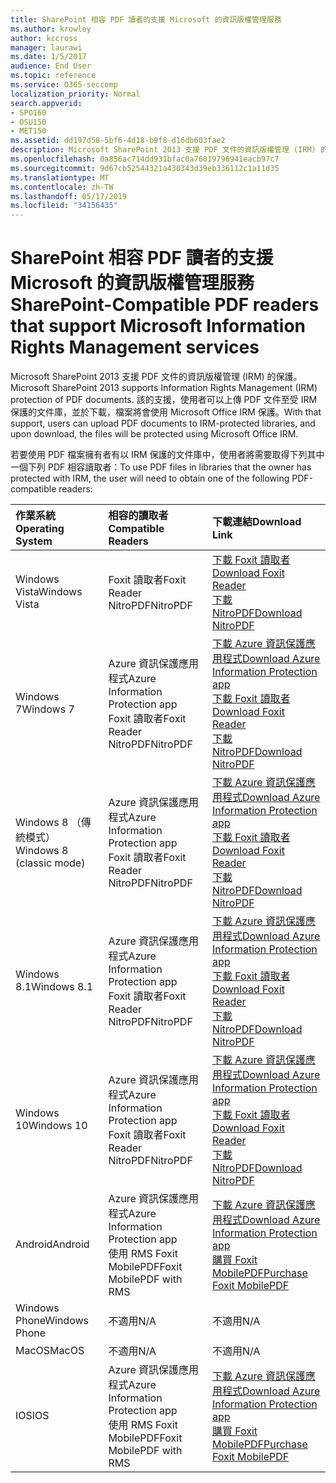 ```yaml
---
title: SharePoint 相容 PDF 讀者的支援 Microsoft 的資訊版權管理服務
ms.author: krowley
author: kccross
manager: laurawi
ms.date: 1/5/2017
audience: End User
ms.topic: reference
ms.service: O365-seccomp
localization_priority: Normal
search.appverid:
- SPO160
- OSU150
- MET150
ms.assetid: dd197d58-5bf6-4d18-b9f8-d16db603fae2
description: Microsoft SharePoint 2013 支援 PDF 文件的資訊版權管理 (IRM) 的保護。 該的支援，使用者可以上傳 PDF 文件至受 IRM 保護的文件庫，並於下載，檔案將會使用 Microsoft Office IRM 保護。
ms.openlocfilehash: 0a856ac714dd931bfac0a76019796941eacb97c7
ms.sourcegitcommit: 9d67cb52544321a430343d39eb336112c1a11d35
ms.translationtype: MT
ms.contentlocale: zh-TW
ms.lasthandoff: 05/17/2019
ms.locfileid: "34156435"
---
```

# <a name="sharepoint-compatible-pdf-readers-that-support-microsoft-information-rights-management-services"></a><span data-ttu-id="3788a-104">SharePoint 相容 PDF 讀者的支援 Microsoft 的資訊版權管理服務</span><span class="sxs-lookup"><span data-stu-id="3788a-104">SharePoint-Compatible PDF readers that support Microsoft Information Rights Management services</span></span>

<span data-ttu-id="3788a-105">Microsoft SharePoint 2013 支援 PDF 文件的資訊版權管理 (IRM) 的保護。</span><span class="sxs-lookup"><span data-stu-id="3788a-105">Microsoft SharePoint 2013 supports Information Rights Management (IRM) protection of PDF documents.</span></span> <span data-ttu-id="3788a-106">該的支援，使用者可以上傳 PDF 文件至受 IRM 保護的文件庫，並於下載，檔案將會使用 Microsoft Office IRM 保護。</span><span class="sxs-lookup"><span data-stu-id="3788a-106">With that support, users can upload PDF documents to IRM-protected libraries, and upon download, the files will be protected using Microsoft Office IRM.</span></span>
  
<span data-ttu-id="3788a-107">若要使用 PDF 檔案擁有者有以 IRM 保護的文件庫中，使用者將需要取得下列其中一個下列 PDF 相容讀取者：</span><span class="sxs-lookup"><span data-stu-id="3788a-107">To use PDF files in libraries that the owner has protected with IRM, the user will need to obtain one of the following PDF-compatible readers:</span></span>
  
|<span data-ttu-id="3788a-108">**作業系統**</span><span class="sxs-lookup"><span data-stu-id="3788a-108">**Operating System**</span></span>|<span data-ttu-id="3788a-109">**相容的讀取者**</span><span class="sxs-lookup"><span data-stu-id="3788a-109">**Compatible Readers**</span></span>|<span data-ttu-id="3788a-110">**下載連結**</span><span class="sxs-lookup"><span data-stu-id="3788a-110">**Download Link**</span></span>|
|:-----|:-----|:-----|
|<span data-ttu-id="3788a-111">Windows Vista</span><span class="sxs-lookup"><span data-stu-id="3788a-111">Windows Vista</span></span>  <br/> |<span data-ttu-id="3788a-112">Foxit 讀取者</span><span class="sxs-lookup"><span data-stu-id="3788a-112">Foxit Reader</span></span>  <br/> <span data-ttu-id="3788a-113">NitroPDF</span><span class="sxs-lookup"><span data-stu-id="3788a-113">NitroPDF</span></span>  <br/> |[<span data-ttu-id="3788a-114">下載 Foxit 讀取者</span><span class="sxs-lookup"><span data-stu-id="3788a-114">Download Foxit Reader</span></span>](https://go.microsoft.com/fwlink/?linkid=253210) <br/> [<span data-ttu-id="3788a-115">下載 NitroPDF</span><span class="sxs-lookup"><span data-stu-id="3788a-115">Download NitroPDF</span></span>](https://www.gonitro.com/pdf-reader) <br/> |
|<span data-ttu-id="3788a-116">Windows 7</span><span class="sxs-lookup"><span data-stu-id="3788a-116">Windows 7</span></span>  <br/> |<span data-ttu-id="3788a-117">Azure 資訊保護應用程式</span><span class="sxs-lookup"><span data-stu-id="3788a-117">Azure Information Protection app</span></span>  <br/> <span data-ttu-id="3788a-118">Foxit 讀取者</span><span class="sxs-lookup"><span data-stu-id="3788a-118">Foxit Reader</span></span>  <br/> <span data-ttu-id="3788a-119">NitroPDF</span><span class="sxs-lookup"><span data-stu-id="3788a-119">NitroPDF</span></span>  <br/> |[<span data-ttu-id="3788a-120">下載 Azure 資訊保護應用程式</span><span class="sxs-lookup"><span data-stu-id="3788a-120">Download Azure Information Protection app</span></span>](https://go.microsoft.com/fwlink/?linkid=837797) <br/> [<span data-ttu-id="3788a-121">下載 Foxit 讀取者</span><span class="sxs-lookup"><span data-stu-id="3788a-121">Download Foxit Reader</span></span>](https://go.microsoft.com/fwlink/?linkid=253210) <br/> [<span data-ttu-id="3788a-122">下載 NitroPDF</span><span class="sxs-lookup"><span data-stu-id="3788a-122">Download NitroPDF</span></span>](https://www.gonitro.com/pdf-reader) <br/> |
|<span data-ttu-id="3788a-123">Windows 8 （傳統模式）</span><span class="sxs-lookup"><span data-stu-id="3788a-123">Windows 8 (classic mode)</span></span>  <br/> |<span data-ttu-id="3788a-124">Azure 資訊保護應用程式</span><span class="sxs-lookup"><span data-stu-id="3788a-124">Azure Information Protection app</span></span>  <br/> <span data-ttu-id="3788a-125">Foxit 讀取者</span><span class="sxs-lookup"><span data-stu-id="3788a-125">Foxit Reader</span></span>  <br/> <span data-ttu-id="3788a-126">NitroPDF</span><span class="sxs-lookup"><span data-stu-id="3788a-126">NitroPDF</span></span>  <br/> |[<span data-ttu-id="3788a-127">下載 Azure 資訊保護應用程式</span><span class="sxs-lookup"><span data-stu-id="3788a-127">Download Azure Information Protection app</span></span>](https://go.microsoft.com/fwlink/?linkid=837797) <br/> [<span data-ttu-id="3788a-128">下載 Foxit 讀取者</span><span class="sxs-lookup"><span data-stu-id="3788a-128">Download Foxit Reader</span></span>](https://go.microsoft.com/fwlink/?linkid=253210) <br/> [<span data-ttu-id="3788a-129">下載 NitroPDF</span><span class="sxs-lookup"><span data-stu-id="3788a-129">Download NitroPDF</span></span>](https://www.gonitro.com/pdf-reader) <br/> |
|<span data-ttu-id="3788a-130">Windows 8.1</span><span class="sxs-lookup"><span data-stu-id="3788a-130">Windows 8.1</span></span>  <br/> |<span data-ttu-id="3788a-131">Azure 資訊保護應用程式</span><span class="sxs-lookup"><span data-stu-id="3788a-131">Azure Information Protection app</span></span>  <br/> <span data-ttu-id="3788a-132">Foxit 讀取者</span><span class="sxs-lookup"><span data-stu-id="3788a-132">Foxit Reader</span></span>  <br/> <span data-ttu-id="3788a-133">NitroPDF</span><span class="sxs-lookup"><span data-stu-id="3788a-133">NitroPDF</span></span>  <br/> |[<span data-ttu-id="3788a-134">下載 Azure 資訊保護應用程式</span><span class="sxs-lookup"><span data-stu-id="3788a-134">Download Azure Information Protection app</span></span>](https://go.microsoft.com/fwlink/?linkid=837797) <br/> [<span data-ttu-id="3788a-135">下載 Foxit 讀取者</span><span class="sxs-lookup"><span data-stu-id="3788a-135">Download Foxit Reader</span></span>](https://go.microsoft.com/fwlink/?linkid=253210) <br/> [<span data-ttu-id="3788a-136">下載 NitroPDF</span><span class="sxs-lookup"><span data-stu-id="3788a-136">Download NitroPDF</span></span>](https://www.gonitro.com/pdf-reader) <br/> |
|<span data-ttu-id="3788a-137">Windows 10</span><span class="sxs-lookup"><span data-stu-id="3788a-137">Windows 10</span></span>  <br/> |<span data-ttu-id="3788a-138">Azure 資訊保護應用程式</span><span class="sxs-lookup"><span data-stu-id="3788a-138">Azure Information Protection app</span></span>  <br/> <span data-ttu-id="3788a-139">Foxit 讀取者</span><span class="sxs-lookup"><span data-stu-id="3788a-139">Foxit Reader</span></span>  <br/> <span data-ttu-id="3788a-140">NitroPDF</span><span class="sxs-lookup"><span data-stu-id="3788a-140">NitroPDF</span></span>  <br/> |[<span data-ttu-id="3788a-141">下載 Azure 資訊保護應用程式</span><span class="sxs-lookup"><span data-stu-id="3788a-141">Download Azure Information Protection app</span></span>](https://go.microsoft.com/fwlink/?linkid=837797) <br/> [<span data-ttu-id="3788a-142">下載 Foxit 讀取者</span><span class="sxs-lookup"><span data-stu-id="3788a-142">Download Foxit Reader</span></span>](https://go.microsoft.com/fwlink/?linkid=253210) <br/> [<span data-ttu-id="3788a-143">下載 NitroPDF</span><span class="sxs-lookup"><span data-stu-id="3788a-143">Download NitroPDF</span></span>](https://www.gonitro.com/pdf-reader) <br/> |
|<span data-ttu-id="3788a-144">Android</span><span class="sxs-lookup"><span data-stu-id="3788a-144">Android</span></span>  <br/> |<span data-ttu-id="3788a-145">Azure 資訊保護應用程式</span><span class="sxs-lookup"><span data-stu-id="3788a-145">Azure Information Protection app</span></span>  <br/> <span data-ttu-id="3788a-146">使用 RMS Foxit MobilePDF</span><span class="sxs-lookup"><span data-stu-id="3788a-146">Foxit MobilePDF with RMS</span></span>  <br/> |[<span data-ttu-id="3788a-147">下載 Azure 資訊保護應用程式</span><span class="sxs-lookup"><span data-stu-id="3788a-147">Download Azure Information Protection app</span></span>](https://go.microsoft.com/fwlink/?linkid=836827) <br/> [<span data-ttu-id="3788a-148">購買 Foxit MobilePDF</span><span class="sxs-lookup"><span data-stu-id="3788a-148">Purchase Foxit MobilePDF</span></span>](https://play.google.com/store/apps/details?id=com.foxit.mobile.pdf.rms) <br/> |
|<span data-ttu-id="3788a-149">Windows Phone</span><span class="sxs-lookup"><span data-stu-id="3788a-149">Windows Phone</span></span>  <br/> |<span data-ttu-id="3788a-150">不適用</span><span class="sxs-lookup"><span data-stu-id="3788a-150">N/A</span></span>  <br/> |<span data-ttu-id="3788a-151">不適用</span><span class="sxs-lookup"><span data-stu-id="3788a-151">N/A</span></span>  <br/> |
|<span data-ttu-id="3788a-152">MacOS</span><span class="sxs-lookup"><span data-stu-id="3788a-152">MacOS</span></span>  <br/> |<span data-ttu-id="3788a-153">不適用</span><span class="sxs-lookup"><span data-stu-id="3788a-153">N/A</span></span>  <br/> |<span data-ttu-id="3788a-154">不適用</span><span class="sxs-lookup"><span data-stu-id="3788a-154">N/A</span></span>  <br/> |
|<span data-ttu-id="3788a-155">IOS</span><span class="sxs-lookup"><span data-stu-id="3788a-155">IOS</span></span>  <br/> |<span data-ttu-id="3788a-156">Azure 資訊保護應用程式</span><span class="sxs-lookup"><span data-stu-id="3788a-156">Azure Information Protection app</span></span>  <br/> <span data-ttu-id="3788a-157">使用 RMS Foxit MobilePDF</span><span class="sxs-lookup"><span data-stu-id="3788a-157">Foxit MobilePDF with RMS</span></span>  <br/> |[<span data-ttu-id="3788a-158">下載 Azure 資訊保護應用程式</span><span class="sxs-lookup"><span data-stu-id="3788a-158">Download Azure Information Protection app</span></span>](https://go.microsoft.com/fwlink/?linkid=836828) <br/> [<span data-ttu-id="3788a-159">購買 Foxit MobilePDF</span><span class="sxs-lookup"><span data-stu-id="3788a-159">Purchase Foxit MobilePDF</span></span>](https://play.google.com/store/apps/details?id=com.foxit.mobile.pdf.rms) <br/> |
   


